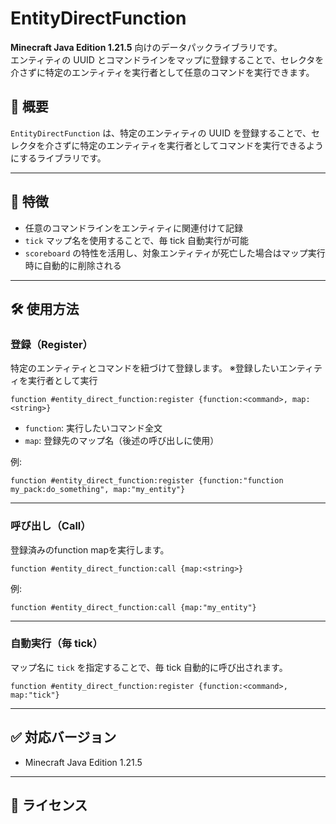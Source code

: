 # EntityDirectFunction

**Minecraft Java Edition 1.21.5** 向けのデータパックライブラリです。  
エンティティの UUID とコマンドラインをマップに登録することで、セレクタを介さずに特定のエンティティを実行者として任意のコマンドを実行できます。

## 📌 概要

`EntityDirectFunction` は、特定のエンティティの UUID を登録することで、セレクタを介さずに特定のエンティティを実行者としてコマンドを実行できるようにするライブラリです。

---

## 🚀 特徴

- 任意のコマンドラインをエンティティに関連付けて記録
- `tick` マップ名を使用することで、毎 tick 自動実行が可能
- `scoreboard` の特性を活用し、対象エンティティが死亡した場合はマップ実行時に自動的に削除される

---

## 🛠️ 使用方法

### 登録（Register）

特定のエンティティとコマンドを紐づけて登録します。
※登録したいエンティティを実行者として実行

```mcfunction
function #entity_direct_function:register {function:<command>, map:<string>}
```

- `function`: 実行したいコマンド全文
- `map`: 登録先のマップ名（後述の呼び出しに使用）

例:

```mcfunction
function #entity_direct_function:register {function:"function my_pack:do_something", map:"my_entity"}
```

---

### 呼び出し（Call）

登録済みのfunction mapを実行します。

```mcfunction
function #entity_direct_function:call {map:<string>}
```

例:

```mcfunction
function #entity_direct_function:call {map:"my_entity"}
```

---

### 自動実行（毎 tick）

マップ名に `tick` を指定することで、毎 tick 自動的に呼び出されます。

```mcfunction
function #entity_direct_function:register {function:<command>, map:"tick"}
```

---


## ✅ 対応バージョン

- Minecraft Java Edition 1.21.5

---

## 📄 ライセンス


